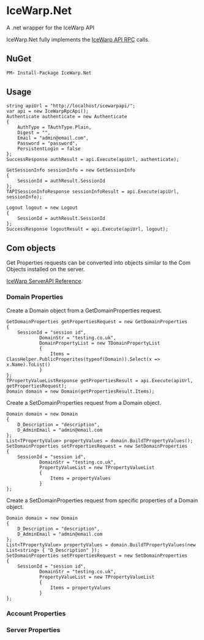 # IceWarp.Net
A .net wrapper for the IceWarp API

IceWarp.Net fully implements the [IceWarp API RPC](https://www.icewarp.co.uk/api/) calls.

## NuGet

```bash
PM> Install-Package IceWarp.Net
```

## Usage
	string apiUrl = "http://localhost/icewarpapi/";
	var api = new IceWarpRpcApi();
	Authenticate authenticate = new Authenticate
	{
		AuthType = TAuthType.Plain,
		Digest = "",
		Email = "admin@email.com",
		Password = "password",
		PersistentLogin = false
	};
	SuccessResponse authResult = api.Execute(apiUrl, authenticate);
	
	GetSessionInfo sessionInfo = new GetSessionInfo
	{
		SessionId = authResult.SessionId
	};
	TAPISessionInfoResponse sessionInfoResult = api.Execute(apiUrl, sessionInfo);
	
	Logout logout = new Logout
	{
		SessionId = authResult.SessionId
	};
	SuccessResponse logoutResult = api.Execute(apiUrl, logout);

## Com objects

Get Properties requests can be converted into objects similar to the Com Objects installed on the server.

[IceWarp ServerAPI Reference](http://dl.icewarp.com/documentation/server/API/V%2011%20IceWarp%20Server%20API%20Reference.pdf).

### Domain Properties

Create a Domain object from a GetDomainProperties request.

	GetDomainProperties getPropertiesRequest = new GetDomainProperties
	{
		SessionId = "session id",
                DomainStr = "testing.co.uk",
                DomainPropertyList = new TDomainPropertyList
                {
                    Items = ClassHelper.PublicProperites(typeof(Domain)).Select(x => x.Name).ToList()
                }
	};
	TPropertyValueListResponse getPropertiesResult = api.Execute(apiUrl, getPropertiesRequest);
	Domain domain = new Domain(getPropertiesResult.Items);
	
Create a SetDomainProperties request from a Domain object.

	Domain domain = new Domain
	{
		D_Description = "description",
		D_AdminEmail = "admin@email.com
	};
	List<TPropertyValue> propertyValues = domain.BuildTPropertyValues();
	SetDomainProperties setPropertiesRequest = new SetDomainProperties
	{
		SessionId = "session id",
                DomainStr = "testing.co.uk",
                PropertyValueList = new TPropertyValueList
                {
                    Items = propertyValues	
                }
	};
	
Create a SetDomainProperties request from specific properties of a Domain object.

	Domain domain = new Domain
	{
		D_Description = "description",
		D_AdminEmail = "admin@email.com
	};
	List<TPropertyValue> propertyValues = domain.BuildTPropertyValues(new List<string> { "D_Description" });
	SetDomainProperties setPropertiesRequest = new SetDomainProperties
	{
		SessionId = "session id",
                DomainStr = "testing.co.uk",
                PropertyValueList = new TPropertyValueList
                {
                    Items = propertyValues	
                }
	};

### Account Properties

### Server Properties

